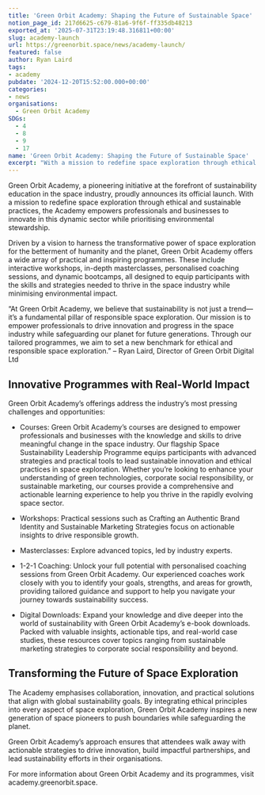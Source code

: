 ```yaml
---
title: 'Green Orbit Academy: Shaping the Future of Sustainable Space'
notion_page_id: 217d6625-c679-81a6-9f6f-ff335db48213
exported_at: '2025-07-31T23:19:48.316811+00:00'
slug: academy-launch
url: https://greenorbit.space/news/academy-launch/
featured: false
author: Ryan Laird
tags:
- academy
pubdate: '2024-12-20T15:52:00.000+00:00'
categories:
- news
organisations:
  - Green Orbit Academy
SDGs:
  - 4
  - 8
  - 9
  - 17
name: 'Green Orbit Academy: Shaping the Future of Sustainable Space'
excerpt: "With a mission to redefine space exploration through ethical and sustainable practices, the Academy empowers professionals and businesses to innovate in this dynamic sector while prioritising environmental stewardship."
---
```


Green Orbit Academy, a pioneering initiative at the forefront of sustainability education in the space industry, proudly announces its official launch. With a mission to redefine space exploration through ethical and sustainable practices, the Academy empowers professionals and businesses to innovate in this dynamic sector while prioritising environmental stewardship.

Driven by a vision to harness the transformative power of space exploration for the betterment of humanity and the planet, Green Orbit Academy offers a wide array of practical and inspiring programmes. These include interactive workshops, in-depth masterclasses, personalised coaching sessions, and dynamic bootcamps, all designed to equip participants with the skills and strategies needed to thrive in the space industry while minimising environmental impact.

> 
“At Green Orbit Academy, we believe that sustainability is not just a trend—it’s a fundamental pillar of responsible space exploration. Our mission is to empower professionals to drive innovation and progress in the space industry while safeguarding our planet for future generations. Through our tailored programmes, we aim to set a new benchmark for ethical and responsible space exploration.” – Ryan Laird, Director of Green Orbit Digital Ltd


## Innovative Programmes with Real-World Impact

Green Orbit Academy’s offerings address the industry’s most pressing challenges and opportunities:

- Courses: Green Orbit Academy’s courses are designed to empower professionals and businesses with the knowledge and skills to drive meaningful change in the space industry. Our flagship Space Sustainability Leadership Programme equips participants with advanced strategies and practical tools to lead sustainable innovation and ethical practices in space exploration. Whether you’re looking to enhance your understanding of green technologies, corporate social responsibility, or sustainable marketing, our courses provide a comprehensive and actionable learning experience to help you thrive in the rapidly evolving space sector.

- Workshops: Practical sessions such as Crafting an Authentic Brand Identity and Sustainable Marketing Strategies focus on actionable insights to drive responsible growth.

- Masterclasses: Explore advanced topics, led by industry experts.

- 1-2-1 Coaching: Unlock your full potential with personalised coaching sessions from Green Orbit Academy. Our experienced coaches work closely with you to identify your goals, strengths, and areas for growth, providing tailored guidance and support to help you navigate your journey towards sustainability success.

- Digital Downloads: Expand your knowledge and dive deeper into the world of sustainability with Green Orbit Academy’s e-book downloads. Packed with valuable insights, actionable tips, and real-world case studies, these resources cover topics ranging from sustainable marketing strategies to corporate social responsibility and beyond.

## Transforming the Future of Space Exploration

The Academy emphasises collaboration, innovation, and practical solutions that align with global sustainability goals. By integrating ethical principles into every aspect of space exploration, Green Orbit Academy inspires a new generation of space pioneers to push boundaries while safeguarding the planet.

Green Orbit Academy’s approach ensures that attendees walk away with actionable strategies to drive innovation, build impactful partnerships, and lead sustainability efforts in their organisations.

For more information about Green Orbit Academy and its programmes, visit academy.greenorbit.space.